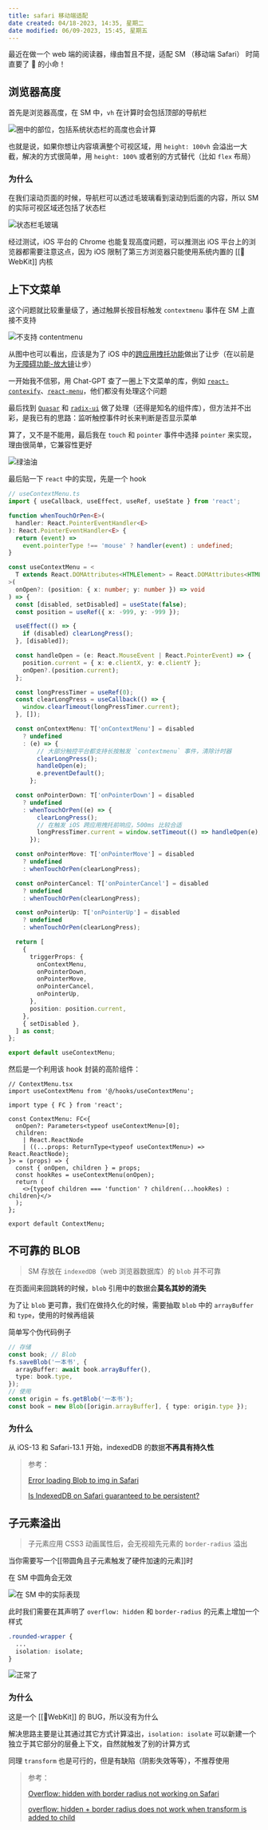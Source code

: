 ```yaml
---
title: safari 移动端适配
date created: 04/18-2023, 14:35, 星期二
date modified: 06/09-2023, 15:45, 星期五
---
```


最近在做一个 web 端的阅读器，缘由暂且不提，适配 SM （移动端 Safari） 时简直要了 👴 的小命！

## 浏览器高度

首先是浏览器高度，在 SM 中，`vh` 在计算时会包括顶部的导航栏

![圈中的部位，包括系统状态栏的高度也会计算](https://vercel-proxy.norah1to.com/proxy/raw.githubusercontent.com/NoraH1to/cdn/master/img/vh_include_nav.png)

也就是说，如果你想让内容填满整个可视区域，用 `height: 100vh` 会溢出一大截，解决的方式很简单，用 `height: 100%` 或者别的方式替代（比如 `flex` 布局）

### 为什么

在我们滚动页面的时候，导航栏可以透过毛玻璃看到滚动到后面的内容，所以 SM 的实际可视区域还包括了状态栏

![状态栏毛玻璃](https://vercel-proxy.norah1to.com/proxy/raw.githubusercontent.com/NoraH1to/cdn/master/img/nav_render.gif)

经过测试，iOS 平台的 Chrome 也能复现高度问题，可以推测出 iOS 平台上的浏览器都需要注意这点，因为 iOS 限制了第三方浏览器只能使用系统内置的 [[🧐WebKit]] 内核

## 上下文菜单

这个问题就比较重量级了，通过触屏长按目标触发 `contextmenu` 事件在 SM 上直接不支持

![不支持 contentmenu](https://vercel-proxy.norah1to.com/proxy/raw.githubusercontent.com/NoraH1to/cdn/master/img/contextmenu_not_work.gif)

从图中也可以看出，应该是为了 iOS 中的[跨应用拽托功能](https://zhuanlan.zhihu.com/p/429768878)做出了让步（在以前是为[无障碍功能-放大镜](https://bugs.webkit.org/show_bug.cgi?id=213953)让步）

一开始我不信邪，用 Chat-GPT 查了一圈上下文菜单的库，例如 [`react-contexify`](https://github.com/fkhadra/react-contexify)、[`react-menu`](https://github.com/szhsin/react-menu)，他们都没有处理这个问题

最后找到 [`Quasar`](https://quasar.dev/vue-components/menu#context-menu) 和 [`radix-ui`](https://www.radix-ui.com/docs/primitives/components/context-menu) 做了处理（还得是知名的组件库），但方法并不出彩，是我已有的思路：监听触控事件时长来判断是否显示菜单

算了，又不是不能用，最后我在 `touch` 和 `pointer` 事件中选择 `pointer` 来实现，理由很简单，它兼容性更好

![绿油油](https://vercel-proxy.norah1to.com/proxy/raw.githubusercontent.com/NoraH1to/cdn/master/img/pointer_enable.png)

最后贴一下 `react` 中的实现，先是一个 hook

```typescript
// useContextMenu.ts
import { useCallback, useEffect, useRef, useState } from 'react';

function whenTouchOrPen<E>(
  handler: React.PointerEventHandler<E>
): React.PointerEventHandler<E> {
  return (event) =>
    event.pointerType !== 'mouse' ? handler(event) : undefined;
}

const useContextMenu = <
  T extends React.DOMAttributes<HTMLElement> = React.DOMAttributes<HTMLElement>
>(
  onOpen?: (position: { x: number; y: number }) => void
) => {
  const [disabled, setDisabled] = useState(false);
  const position = useRef({ x: -999, y: -999 });

  useEffect(() => {
    if (disabled) clearLongPress();
  }, [disabled]);

  const handleOpen = (e: React.MouseEvent | React.PointerEvent) => {
    position.current = { x: e.clientX, y: e.clientY };
    onOpen?.(position.current);
  };

  const longPressTimer = useRef(0);
  const clearLongPress = useCallback(() => {
    window.clearTimeout(longPressTimer.current);
  }, []);

  const onContextMenu: T['onContextMenu'] = disabled
    ? undefined
    : (e) => {
        // 大部分触控平台都支持长按触发 `contextmenu` 事件，清除计时器
        clearLongPress();
        handleOpen(e);
        e.preventDefault();
      };

  const onPointerDown: T['onPointerDown'] = disabled
    ? undefined
    : whenTouchOrPen((e) => {
        clearLongPress();
        // 在触发 iOS 跨应用拽托前响应，500ms 比较合适
        longPressTimer.current = window.setTimeout(() => handleOpen(e), 500);
      });

  const onPointerMove: T['onPointerMove'] = disabled
    ? undefined
    : whenTouchOrPen(clearLongPress);

  const onPointerCancel: T['onPointerCancel'] = disabled
    ? undefined
    : whenTouchOrPen(clearLongPress);

  const onPointerUp: T['onPointerUp'] = disabled
    ? undefined
    : whenTouchOrPen(clearLongPress);

  return [
    {
      triggerProps: {
        onContextMenu,
        onPointerDown,
        onPointerMove,
        onPointerCancel,
        onPointerUp,
      },
      position: position.current,
    },
    { setDisabled },
  ] as const;
};

export default useContextMenu;
```

然后是一个利用该 hook 封装的高阶组件：

```tsx
// ContextMenu.tsx
import useContextMenu from '@/hooks/useContextMenu';

import type { FC } from 'react';

const ContextMenu: FC<{
  onOpen?: Parameters<typeof useContextMenu>[0];
  children:
    | React.ReactNode
    | ((...props: ReturnType<typeof useContextMenu>) => React.ReactNode);
}> = (props) => {
  const { onOpen, children } = props;
  const hookRes = useContextMenu(onOpen);
  return (
    <>{typeof children === 'function' ? children(...hookRes) : children}</>
  );
};

export default ContextMenu;
```

## 不可靠的 BLOB

> SM 存放在 `indexedDB`（web 浏览器数据库）的 `blob` 并不可靠

在页面间来回跳转的时候，`blob` 引用中的数据会**莫名其妙的消失**

为了让 `blob` 更可靠，我们在做持久化的时候，需要抽取 `blob` 中的 `arrayBuffer` 和 `type`，使用的时候再组装

简单写个伪代码例子

```typescript
// 存储
const book; // Blob
fs.saveBlob('一本书', {
  arrayBuffer: await book.arrayBuffer(),
  type: book.type,
});
// 使用
const origin = fs.getBlob('一本书');
const book = new Blob([origin.arrayBuffer], { type: origin.type });
```

### 为什么

从 iOS-13 和 Safari-13.1 开始，indexedDB 的数据**不再具有持久性**

> 参考：
>
> [Error loading Blob to img in Safari](https://stackoverflow.com/a/70253220)
>
> [Is IndexedDB on Safari guaranteed to be persistent?](https://stackoverflow.com/a/69722364)

## 子元素溢出

> 子元素应用 CSS3 动画属性后，会无视祖先元素的 `border-radius` 溢出

当你需要写一个[[带圆角且子元素触发了硬件加速的元素]]时

在 SM 中圆角会无效

![在 SM 中的实际表现](https://vercel-proxy.norah1to.com/proxy/raw.githubusercontent.com/NoraH1to/cdn/master/img/child_overflow.png)

此时我们需要在其声明了 `overflow: hidden` 和 `border-radius` 的元素上增加一个样式

```css
.rounded-wrapper {
  ...
  isolation: isolate;
}
```

![正常了](https://vercel-proxy.norah1to.com/proxy/raw.githubusercontent.com/NoraH1to/cdn/master/img/child_overflow_fix.png)

### 为什么

这是一个 [[🧐WebKit]] 的 BUG，所以没有为什么

解决思路主要是让其通过其它方式计算溢出，`isolation: isolate` 可以新建一个独立于其它部分的层叠上下文，自然就触发了别的计算方式

同理 `transform` 也是可行的，但是有缺陷（阴影失效等等），不推荐使用

> 参考：
>
> [Overflow: hidden with border radius not working on Safari](https://stackoverflow.com/a/58283449)
>
> [overflow: hidden + border radius does not work when transform is added to child](https://bugs.webkit.org/show_bug.cgi?id=98538)
